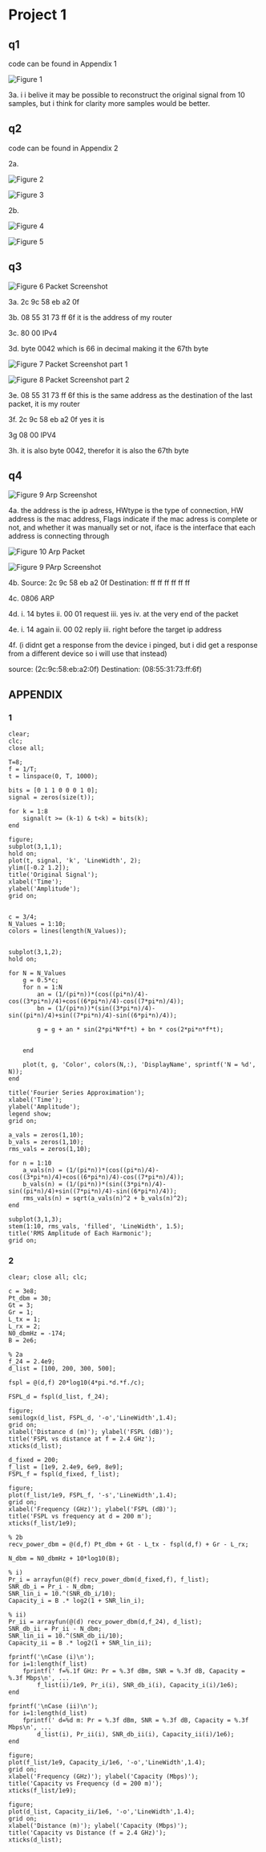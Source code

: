 # Project 1

## q1

code can be found in Appendix 1

![Figure 1](Figure_1.png "Graphs of Q1")

3a.
i i belive it may be possible to reconstruct the original signal from 10 samples, but i think for clarity more samples would be better.

## q2

code can be found in  Appendix 2

2a.

![Figure 2](Figure_2.png)

![Figure 3](Figure_3.png)

2b.

![Figure 4](Figure_4.png)

![Figure 5](Figure_5.png)

## q3

![Figure 6 Packet Screenshot](packetScreenshot.png)

3a. 2c 9c 58 eb a2 0f

3b. 08 55 31 73 ff 6f
it is the address of my router

3c. 80 00
IPv4

3d. byte 0042 which is 66 in decimal making it the 67th byte

![Figure 7 Packet Screenshot part 1](httpResponse1.png)

![Figure 8 Packet Screenshot part 2](httpResponse2.png)


3e. 08 55 31 73 ff 6f
this is the same address as the destination of the last packet, it is my router

3f. 2c 9c 58 eb a2 0f
yes it is

3g 08 00
IPV4

3h. it is also byte 0042, therefor it is also the 67th byte

## q4

![Figure 9 Arp Screenshot](ArpScreenshot.png)

4a. the address is the ip adress, HWtype is the type of connection, HW address is the mac address, Flags indicate if the mac adress is complete or not, and whether it was manually set or not, iface is the interface that each address is connecting through

![Figure 10 Arp Packet](ArpPacket.png)

![Figure 9 PArp Screenshot](ArpScreenshot.png)

4b. 
Source: 2c 9c 58 eb a2 0f
Destination: ff ff ff ff ff ff

4c. 0806
ARP

4d.
    i. 14 bytes
    ii. 00 01 request
    iii. yes
    iv. at the very end of the packet

4e. 
    i. 14 again
    ii. 00 02 reply
    iii. right before the target ip address

4f. (i didnt get a response from the device i pinged, but i did get a response from a different device so i will use that instead)

source: (2c:9c:58:eb:a2:0f)
Destination: (08:55:31:73:ff:6f)

## APPENDIX

### 1

~~~
clear;
clc;
close all;

T=8;
f = 1/T;
t = linspace(0, T, 1000);

bits = [0 1 1 0 0 0 1 0];
signal = zeros(size(t));

for k = 1:8
    signal(t >= (k-1) & t<k) = bits(k);
end

figure;
subplot(3,1,1);
hold on;
plot(t, signal, 'k', 'LineWidth', 2);
ylim([-0.2 1.2]);
title('Original Signal');
xlabel('Time');
ylabel('Amplitude');
grid on;


c = 3/4;
N_Values = 1:10;
colors = lines(length(N_Values));


subplot(3,1,2);
hold on;

for N = N_Values
    g = 0.5*c;
    for n = 1:N
        an = (1/(pi*n))*(cos((pi*n)/4)-cos((3*pi*n)/4)+cos((6*pi*n)/4)-cos((7*pi*n)/4));
        bn = (1/(pi*n))*(sin((3*pi*n)/4)-sin((pi*n)/4)+sin((7*pi*n)/4)-sin((6*pi*n)/4));
        
        g = g + an * sin(2*pi*N*f*t) + bn * cos(2*pi*n*f*t);


    end

    plot(t, g, 'Color', colors(N,:), 'DisplayName', sprintf('N = %d', N));
end

title('Fourier Series Approximation');
xlabel('Time');
ylabel('Amplitude');
legend show;
grid on;

a_vals = zeros(1,10);
b_vals = zeros(1,10);
rms_vals = zeros(1,10);

for n = 1:10
    a_vals(n) = (1/(pi*n))*(cos((pi*n)/4)-cos((3*pi*n)/4)+cos((6*pi*n)/4)-cos((7*pi*n)/4));
    b_vals(n) = (1/(pi*n))*(sin((3*pi*n)/4)-sin((pi*n)/4)+sin((7*pi*n)/4)-sin((6*pi*n)/4));
    rms_vals(n) = sqrt(a_vals(n)^2 + b_vals(n)^2);
end

subplot(3,1,3);
stem(1:10, rms_vals, 'filled', 'LineWidth', 1.5);
title('RMS Amplitude of Each Harmonic');
grid on;
~~~

### 2

~~~
clear; close all; clc;

c = 3e8;                
Pt_dbm = 30;            
Gt = 3;                 
Gr = 1;                 
L_tx = 1;               
L_rx = 2;              
N0_dbmHz = -174;        
B = 2e6;       

% 2a
f_24 = 2.4e9;
d_list = [100, 200, 300, 500];

fspl = @(d,f) 20*log10(4*pi.*d.*f./c);

FSPL_d = fspl(d_list, f_24);

figure;
semilogx(d_list, FSPL_d, '-o','LineWidth',1.4);
grid on;
xlabel('Distance d (m)'); ylabel('FSPL (dB)');
title('FSPL vs distance at f = 2.4 GHz');
xticks(d_list);

d_fixed = 200;
f_list = [1e9, 2.4e9, 6e9, 8e9];
FSPL_f = fspl(d_fixed, f_list);

figure;
plot(f_list/1e9, FSPL_f, '-s','LineWidth',1.4);
grid on;
xlabel('Frequency (GHz)'); ylabel('FSPL (dB)');
title('FSPL vs frequency at d = 200 m');
xticks(f_list/1e9);

% 2b
recv_power_dbm = @(d,f) Pt_dbm + Gt - L_tx - fspl(d,f) + Gr - L_rx;

N_dbm = N0_dbmHz + 10*log10(B);

% i)
Pr_i = arrayfun(@(f) recv_power_dbm(d_fixed,f), f_list);
SNR_db_i = Pr_i - N_dbm;
SNR_lin_i = 10.^(SNR_db_i/10);
Capacity_i = B .* log2(1 + SNR_lin_i);

% ii)
Pr_ii = arrayfun(@(d) recv_power_dbm(d,f_24), d_list);
SNR_db_ii = Pr_ii - N_dbm;
SNR_lin_ii = 10.^(SNR_db_ii/10);
Capacity_ii = B .* log2(1 + SNR_lin_ii);

fprintf('\nCase (i)\n');
for i=1:length(f_list)
    fprintf(' f=%.1f GHz: Pr = %.3f dBm, SNR = %.3f dB, Capacity = %.3f Mbps\n', ...
        f_list(i)/1e9, Pr_i(i), SNR_db_i(i), Capacity_i(i)/1e6);
end

fprintf('\nCase (ii)\n');
for i=1:length(d_list)
    fprintf(' d=%d m: Pr = %.3f dBm, SNR = %.3f dB, Capacity = %.3f Mbps\n', ...
        d_list(i), Pr_ii(i), SNR_db_ii(i), Capacity_ii(i)/1e6);
end

figure;
plot(f_list/1e9, Capacity_i/1e6, '-o','LineWidth',1.4);
grid on;
xlabel('Frequency (GHz)'); ylabel('Capacity (Mbps)');
title('Capacity vs Frequency (d = 200 m)');
xticks(f_list/1e9);

figure;
plot(d_list, Capacity_ii/1e6, '-o','LineWidth',1.4);
grid on;
xlabel('Distance (m)'); ylabel('Capacity (Mbps)');
title('Capacity vs Distance (f = 2.4 GHz)');
xticks(d_list);
~~~
